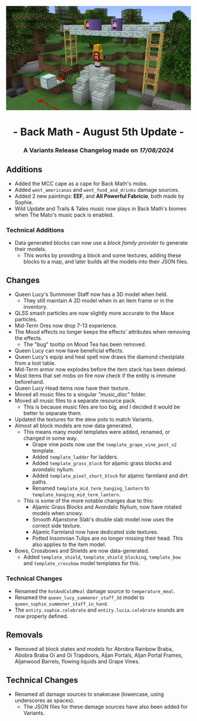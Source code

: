 <center> <img src=ChangelogPhoto.png width="1500"> </center>

# <center>- Back Math - August 5th Update -</center>
### <center>A Variants Release Changelog made on *17/08/2024*</center>

## Additions
- Added the MCC cape as a cape for Back Math's mobs.
- Added `went_americanas` and `went_food_and_drinks` damage sources.
- Added 2 new paintings: **EEF**, and **All Powerful Fabricio**, both made by Sophie.
- Wild Update and Trails & Tales music now plays in Back Math's biomes when The Mato's music pack is enabled.

### Technical Additions
- Data generated blocks can now use a *block family provider* to generate their models.
  - This works by providing a block and some textures, adding these blocks to a map, and later builds all the models into their JSON files.

## Changes
- Queen Lucy's Summoner Staff now has a 3D model when held.
  - They still maintain A 2D model when in an item frame or in the inventory.
- QLSS smash particles are now slightly more accurate to the Mace particles.
- Mid-Term Ores now drop 7-13 experience.
- The Mood effects no longer keeps the effects' attributes when removing the effects.
  - The "bug" tooltip on Mood Tea has been removed.
- Queen Lucy can now have beneficial effects.
- Queen Lucy's equip and heal spell now draws the diamond chestplate from a loot table.
- Mid-Term armor now explodes before the item stack has been deleted.
- Most items that set mobs on fire now check if the entity is immune beforehand.
- Queen Lucy Head items now have their texture.
- Moved all music files to a singular *"music_disc"* folder.
- Moved all music files to a separate resource pack.
  - This is because music files are too big, and I decided it would be better to separate them.
- Updated the textures for the stew pots to match Variants.
- Almost all block models are now data generated.
  - This means many model templates were added, renamed, or changed in some way.
    - Grape vine posts now use the `template_grape_vine_post_v2` template.
    - Added `template_ladder` for ladders.
    - Added `template_grass_block` for aljamic grass blocks and avondalic nylium.
    - Added `template_pixel_short_block` for aljamic farmland and dirt paths.
    - Renamed `template_mid_term_hanging_lantern` to `template_hanging_mid_term_lantern`.
  - This is some of the more notable changes due to this:
    - Aljamic Grass Blocks and Avondalic Nylium, now have rotated models when snowy.
    - Smooth Aljanstone Slab's double slab model now uses the correct side texture.
    - Aljamic Farmland now have dedicated side textures.
    - Potted Insomnian Tulips are no longer missing their head. This also applies to the item model.
- Bows, Crossbows and Shields are now data-generated.
  - Added `template_shield`, `template_shield_blocking`, `template_bow` and `template_crossbow` model templates for this.

### Technical Changes
- Renamed the `hotAndColdMeal` damage source to `temperature_meal`.
- Renamed the `queen_lucy_summoner_staff_3d` model to `queen_sophie_summoner_staff_in_hand`.
- The `entity.sophie.celebrate` and `entity.lucia.celebrate` sounds are now properly defined.

## Removals
- Removed all block states and models for Abrobra Rainbow Braba, Abobra Braba Oi and Oi Trapdoors, Aljan Portals, Aljan Portal Frames, Aljanwood Barrels, flowing liquids and Grape Vines.

## Technical Changes
- Renamed all damage sources to snakecase (lowercase, using underscores as spaces).
  - The JSON files for these damage sources have also been added for Variants.